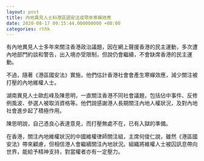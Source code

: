 ```yaml
---
layout: post
title: 內地異見人士料港區國安法或帶來寒蟬效應
date: 2020-08-17 09:15:44.000000000 +08:00
categories: rthk
---
```


有內地異見人士多年來關注香港政治議題，因在網上聲援香港的民主運動，多次遭內地部門約談和警告，出入境亦受限制，但說仍會繼續，不會缺席香港的民主運動。

不過，隨著《港區國安法》實施，他們估計香港社會會產生寒蟬效應，減少關注被打壓的內地維權人士。

湖南異見人士歐彪峰及陳思明，一直關注香港不同社會議題，包括佔中事件、反修例風波、參選人被取消資格等。他們說感謝港人長期關注內地人權狀況，及對內地社會進步起了積極作用。

陳思明說，自己憑良心表達意見，而打壓無處不在，已有入獄的準備。

在香港，關注內地維權狀況的中國維權律師關注組，主席何俊仁說，雖然《港區國安法》帶來顧慮，但相信港人會繼續關注內地狀況。組織將維權人士被囚訊息帶向世界，能給予精神支持，對當權者亦有一定壓力。
